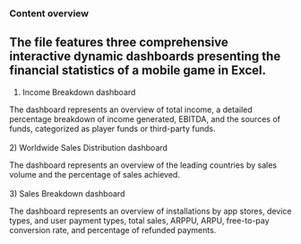 ### Content overview

The file features three comprehensive interactive dynamic dashboards presenting the financial statistics of a mobile game in Excel.
--------------------------------------
1) Income Breakdown dashboard

The dashboard represents an overview of total income, a detailed percentage breakdown of income generated, EBITDA, and the sources of funds, categorized as player funds or third-party funds.
<br>
<br>
2) Worldwide Sales Distribution dashboard

The dashboard represents an overview of the leading countries by sales volume and the percentage of sales achieved.
<br>
<br>
3) Sales Breakdown dashboard

The dashboard represents an overview of installations by app stores, device types, and user payment types, total sales, ARPPU, ARPU, free-to-pay conversion rate, and percentage of refunded payments.
